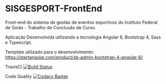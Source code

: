 # SISGESPORT-FrontEnd
Front-end do sistema de gestão de eventos esportivos do Instituto Federal de Goiás - Trabalho de Conclusão de Curso.

Aplicação Desenvolvida utilizando a tecnologia Angular 6, Bootstrap 4, Sass e Typescript.

Template utilizado para o desenvolvimento: https://startangular.com/product/sb-admin-bootstrap-4-angular-6/

TravisCI
[![Build Status](https://travis-ci.org/guilhermecaixeta/SISGESPORT-FrontEnd.svg?branch=master)](https://travis-ci.org/guilhermecaixeta/SISGESPORT-FrontEnd)

Code Quality
[![Codacy Badge](https://api.codacy.com/project/badge/Grade/ba2a37afe18844c99253f78c18da1168)](https://www.codacy.com/app/guilhermecaixeta/SISGESPORT-FrontEnd?utm_source=github.com&amp;utm_medium=referral&amp;utm_content=guilhermecaixeta/SISGESPORT-FrontEnd&amp;utm_campaign=Badge_Grade)

